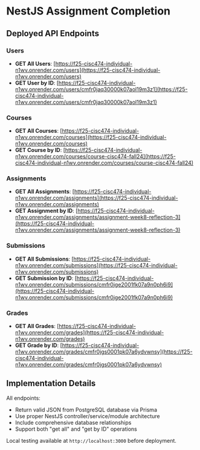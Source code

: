 # NestJS Assignment Completion

## Deployed API Endpoints

### Users
- **GET All Users**: [https://f25-cisc474-individual-n1wv.onrender.com/users](https://f25-cisc474-individual-n1wv.onrender.com/users)
- **GET User by ID**: [https://f25-cisc474-individual-n1wv.onrender.com/users/cmfr0jaq30000k07aol19m3z1](https://f25-cisc474-individual-n1wv.onrender.com/users/cmfr0jaq30000k07aol19m3z1)

### Courses
- **GET All Courses**: [https://f25-cisc474-individual-n1wv.onrender.com/courses](https://f25-cisc474-individual-n1wv.onrender.com/courses)
- **GET Course by ID**: [https://f25-cisc474-individual-n1wv.onrender.com/courses/course-cisc474-fall24](https://f25-cisc474-individual-n1wv.onrender.com/courses/course-cisc474-fall24)

### Assignments
- **GET All Assignments**: [https://f25-cisc474-individual-n1wv.onrender.com/assignments](https://f25-cisc474-individual-n1wv.onrender.com/assignments)
- **GET Assignment by ID**: [https://f25-cisc474-individual-n1wv.onrender.com/assignments/assignment-week8-reflection-3](https://f25-cisc474-individual-n1wv.onrender.com/assignments/assignment-week8-reflection-3)

### Submissions
- **GET All Submissions**: [https://f25-cisc474-individual-n1wv.onrender.com/submissions](https://f25-cisc474-individual-n1wv.onrender.com/submissions)
- **GET Submission by ID**: [https://f25-cisc474-individual-n1wv.onrender.com/submissions/cmfr0jge2001fk07a9n0ph6i9](https://f25-cisc474-individual-n1wv.onrender.com/submissions/cmfr0jge2001fk07a9n0ph6i9)

### Grades
- **GET All Grades**: [https://f25-cisc474-individual-n1wv.onrender.com/grades](https://f25-cisc474-individual-n1wv.onrender.com/grades)
- **GET Grade by ID**: [https://f25-cisc474-individual-n1wv.onrender.com/grades/cmfr0jgs0001pk07a6ydvwnsy](https://f25-cisc474-individual-n1wv.onrender.com/grades/cmfr0jgs0001pk07a6ydvwnsy)

## Implementation Details

All endpoints:
- Return valid JSON from PostgreSQL database via Prisma
- Use proper NestJS controller/service/module architecture
- Include comprehensive database relationships
- Support both "get all" and "get by ID" operations

Local testing available at `http://localhost:3000` before deployment.